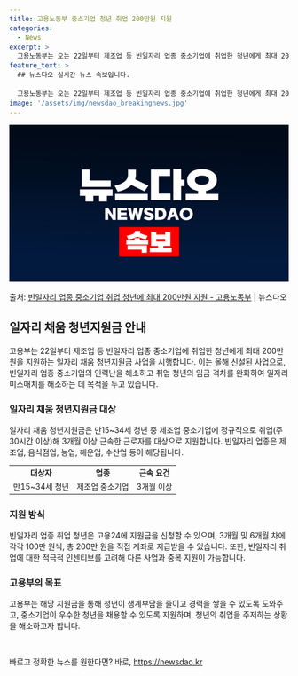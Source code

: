 ```yaml
---
title: 고용노동부 중소기업 청년 취업 200만원 지원
categories:
  - News
excerpt: >
  고용노동부는 오는 22일부터 제조업 등 빈일자리 업종 중소기업에 취업한 청년에게 최대 200만 원을 지원하는…
feature_text: >
  ## 뉴스다오 실시간 뉴스 속보입니다.

  고용노동부는 오는 22일부터 제조업 등 빈일자리 업종 중소기업에 취업한 청년에게 최대 200만 원을 지원하는…
image: '/assets/img/newsdao_breakingnews.jpg'
---
```


![뉴스다오 속보](/assets/img/newsdao_breakingnews.jpg)

<p>출처: <a href="https://newsdao.kr/3052" rel="dofollow">빈일자리 업종 중소기업 취업 청년에 최대 200만원 지원 - 고용노동부</a> | 뉴스다오</p>

<h2 data-ke-size="size26">일자리 채움 청년지원금 안내</h2>
<p data-ke-size="size16">고용부는 22일부터 제조업 등 빈일자리 업종 중소기업에 취업한 청년에게 최대 200만 원을 지원하는 일자리 채움 청년지원금 사업을 시행합니다. 이는 올해 신설된 사업으로, 빈일자리 업종 중소기업의 인력난을 해소하고 취업 청년의 임금 격차를 완화하여 일자리 미스매치를 해소하는 데 목적을 두고 있습니다.</p>

<h3 data-ke-size="size24">일자리 채움 청년지원금 대상</h3>
<p data-ke-size="size16">일자리 채움 청년지원금은 만15~34세 청년 중 제조업 중소기업에 정규직으로 취업(주 30시간 이상)해 3개월 이상 근속한 근로자를 대상으로 지원합니다. 빈일자리 업종은 제조업, 음식점업, 농업, 해운업, 수산업 등이 해당됩니다.</p>

<table>
  <tr>
    <td style="text-align: center; height: 17px;"><b>대상자</b></td>
    <td style="text-align: center; height: 17px;"><b>업종</b></td>
    <td style="text-align: center; height: 17px;"><b>근속 요건</b></td>
  </tr>
  <tr>
    <td style="text-align: center; height: 17px;">만15~34세 청년</td>
    <td style="text-align: center; height: 17px;">제조업 중소기업</td>
    <td style="text-align: center; height: 17px;">3개월 이상</td>
  </tr>
</table>

<h3 data-ke-size="size24">지원 방식</h3>
<p data-ke-size="size16">빈일자리 업종 취업 청년은 고용24에 지원금을 신청할 수 있으며, 3개월 및 6개월 차에 각각 100만 원씩, 총 200만 원을 직접 계좌로 지급받을 수 있습니다. 또한, 빈일자리 취업에 대한 적극적 인센티브를 고려해 다른 사업과 중복 지원이 가능합니다.</p>

<h3 data-ke-size="size24">고용부의 목표</h3>
<p data-ke-size="size16">고용부는 해당 지원금을 통해 청년이 생계부담을 줄이고 경력을 쌓을 수 있도록 도와주고, 중소기업이 우수한 청년을 채용할 수 있도록 지원하며, 청년의 취업을 주저하는 상황을 해소하고자 합니다.</p>

<p data-ke-size="size16">&nbsp;</p> 

빠르고 정확한 뉴스를 원한다면? 바로, <a href="https://newsdao.kr" rel="dofollow">https://newsdao.kr</a>


    
